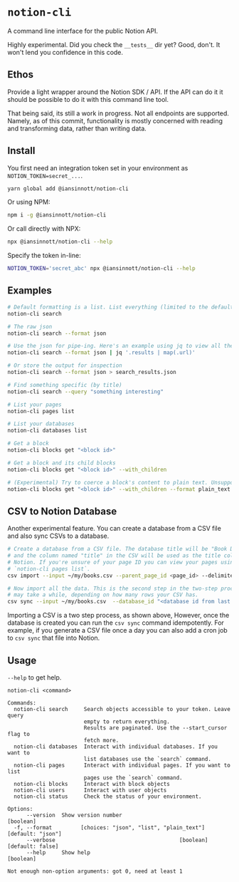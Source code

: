 # `notion-cli`

A command line interface for the public Notion API.

Highly experimental. Did you check the `__tests__` dir yet? Good, don't. It won't lend you confidence in this code.

## Ethos

Provide a light wrapper around the Notion SDK / API. If the API can do it it should be possible to do it with this command line tool.

That being said, its still a work in progress. Not all endpoints are supported. Namely, as of this commit, functionality is mostly concerned with reading and transforming data, rather than writing data.

## Install

You first need an integration token set in your environment as `NOTION_TOKEN=secret_...`. 

```sh
yarn global add @iansinnott/notion-cli
```

Or using NPM:

```sh
npm i -g @iansinnott/notion-cli
```

Or call directly with NPX:

```sh
npx @iansinnott/notion-cli --help
```

Specify the token in-line:

```sh
NOTION_TOKEN='secret_abc' npx @iansinnott/notion-cli --help
```


## Examples

```sh
# Default formatting is a list. List everything (limited to the default page size)
notion-cli search 

# The raw json
notion-cli search --format json

# Use the json for pipe-ing. Here's an example using jq to view all the URLs from the raw search output
notion-cli search --format json | jq '.results | map(.url)'

# Or store the output for inspection
notion-cli search --format json > search_results.json

# Find something specific (by title)
notion-cli search --query "something interesting" 

# List your pages
notion-cli pages list

# List your databases
notion-cli databases list

# Get a block
notion-cli blocks get "<block id>"

# Get a block and its child blocks
notion-cli blocks get "<block id>" --with_children

# (Experimental) Try to coerce a block's content to plain text. Unsupported block types are omitted
notion-cli blocks get "<block id>" --with_children --format plain_text
```

## CSV to Notion Database

Another experimental feature. You can create a database from a CSV file and also sync CSVs to a database.

```sh
# Create a database from a CSV file. The database title will be "Book Database"
# and the column named "title" in the CSV will be used as the title column in
# Notion. If you're unsure of your page ID you can view your pages using
# `notion-cli pages list`.
csv import --input ~/my/books.csv --parent_page_id <page_id> --delimiter "," --title "Book Database" --title_column "title"

# Now import all the data. This is the second step in the two-step process. This
# may take a while, depending on how many rows your CSV has.
csv sync --input ~/my/books.csv  --database_id "<database id from last command>" --delimiter ","
```

Importing a CSV is a two step process, as shown above, However, once the database is created you can run the `csv sync` command idempotently. For example, if you generate a CSV file once a day you can also add a cron job to `csv sync` that file into Notion.

## Usage

`--help` to get help.

```
notion-cli <command>

Commands:
  notion-cli search     Search objects accessible to your token. Leave query
                        empty to return everything.
                        Results are paginated. Use the --start_cursor flag to
                        fetch more.
  notion-cli databases  Interact with individual databases. If you want to
                        list databases use the `search` command.
  notion-cli pages      Interact with individual pages. If you want to list
                        pages use the `search` command.
  notion-cli blocks     Interact with block objects
  notion-cli users      Interact with user objects
  notion-cli status     Check the status of your environment.

Options:
      --version  Show version number                                   [boolean]
  -f, --format         [choices: "json", "list", "plain_text"] [default: "json"]
      --verbose                                       [boolean] [default: false]
      --help     Show help                                             [boolean]

Not enough non-option arguments: got 0, need at least 1
```
